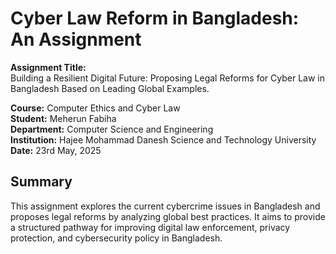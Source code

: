# Cyber Law Reform in Bangladesh: An Assignment

**Assignment Title:**  
Building a Resilient Digital Future: Proposing Legal Reforms for Cyber Law in Bangladesh Based on Leading Global Examples.

**Course:** Computer Ethics and Cyber Law  
**Student:** Meherun Fabiha  
**Department:** Computer Science and Engineering  
**Institution:** Hajee Mohammad Danesh Science and Technology University
**Date:** 23rd May, 2025

## Summary

This assignment explores the current cybercrime issues in Bangladesh and proposes legal reforms by analyzing global best practices. It aims to provide a structured pathway for improving digital law enforcement, privacy protection, and cybersecurity policy in Bangladesh.

